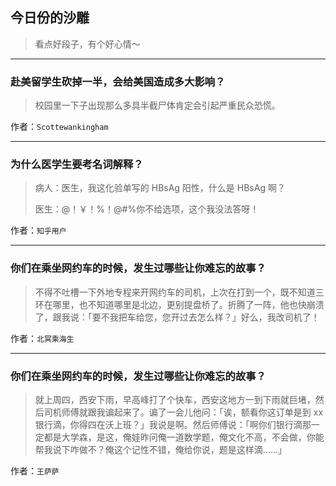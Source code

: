 ## 今日份的沙雕

> 看点好段子，有个好心情～


 
---

### 赴美留学生砍掉一半，会给美国造成多大影响？

> 校园里一下子出现那么多具半截尸体肯定会引起严重民众恐慌。


作者：`Scottewankingham`

---

### 为什么医学生要考名词解释？

> 病人：医生，我这化验单写的 HBsAg 阳性，什么是 HBsAg 啊？
> 
> 医生：@！￥！%！@#%你不给选项，这个我没法答呀！


作者：`知乎用户`

---

### 你们在乘坐网约车的时候，发生过哪些让你难忘的故事？

> 不得不吐槽一下外地专程来开网约车的司机，上次在打到一个，既不知道三环在哪里，也不知道哪里是北边，更别提盘桥了。折腾了一阵，他也快崩溃了，跟我说：「要不我把车给您，您开过去怎么样？」好么，我改司机了！


作者：`北冥乘海生`

---

### 你们在乘坐网约车的时候，发生过哪些让你难忘的故事？

> 就上周四，西安下雨，早高峰打了个快车，西安这地方一到下雨就巨堵，然后司机师傅就跟我谝起来了。谝了一会儿他问：「诶，额看你这订单是到 xx 银行滴，你得四在沃上班？」我说是啊。然后师傅说：「啊你们银行滴那一定都是大学森，是这，俺娃昨问俺一道数学题，俺文化不高，不会做，你能帮我说下咋做不？俺这个记性不错，俺给你说，题是这样滴……」


作者：`王萨萨`